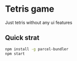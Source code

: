 # Tetris game

Just tetris without any ui features

## Quick strat
```sh
npm install -g parcel-bundler
npm start
```

